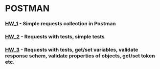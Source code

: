 # POSTMAN
### [HW_1](https://github.com/Pavlik1100/POSTMAN/tree/main/HW_1) - Simple requests collection in Postman 
### [HW_2](https://github.com/Pavlik1100/POSTMAN/tree/main/HW_2) - Requests with tests, simple tests
### [HW_3](https://github.com/Pavlik1100/POSTMAN/tree/main/HW_3) - Requests with tests, get/set variables, validate response schem, validate properties of objects, get/set token etc.
